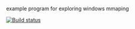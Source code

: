 example program for exploring windows mmaping


[![Build status](https://ci.appveyor.com/api/projects/status/dxydcdjnf72cyl35?svg=true)](https://ci.appveyor.com/project/cyrush/msmmap)
